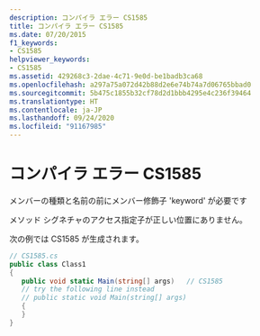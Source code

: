 ```yaml
---
description: コンパイラ エラー CS1585
title: コンパイラ エラー CS1585
ms.date: 07/20/2015
f1_keywords:
- CS1585
helpviewer_keywords:
- CS1585
ms.assetid: 429268c3-2dae-4c71-9e0d-be1badb3ca68
ms.openlocfilehash: a297a75a072d42b88d2e6e74b74a7d06765bbad0
ms.sourcegitcommit: 5b475c1855b32cf78d2d1bbb4295e4c236f39464
ms.translationtype: HT
ms.contentlocale: ja-JP
ms.lasthandoff: 09/24/2020
ms.locfileid: "91167985"
---
```

# <a name="compiler-error-cs1585"></a>コンパイラ エラー CS1585

メンバーの種類と名前の前にメンバー修飾子 'keyword' が必要です  
  
 メソッド シグネチャのアクセス指定子が正しい位置にありません。  
  
 次の例では CS1585 が生成されます。  
  
```csharp  
// CS1585.cs  
public class Class1  
{  
   public void static Main(string[] args)   // CS1585  
   // try the following line instead  
   // public static void Main(string[] args)  
   {  
   }  
}  
```
